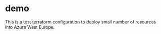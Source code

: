 # demo
This is a test terraform configuration to deploy small number of resources into Azure West Europe.